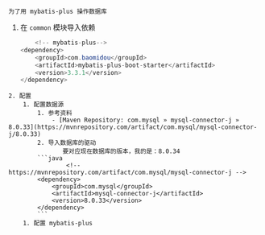 	为了用	mybatis-plus 操作数据库
1. 在 `common` 模块导入依赖
	```java
		<!-- mybatis-plus-->  
	<dependency>  
		<groupId>com.baomidou</groupId>  
		<artifactId>mybatis-plus-boot-starter</artifactId>  
		<version>3.3.1</version>  
	</dependency>
```
2. 配置
	1. 配置数据源
		1. 参考资料
			- [Maven Repository: com.mysql » mysql-connector-j » 8.0.33](https://mvnrepository.com/artifact/com.mysql/mysql-connector-j/8.0.33)
		2. 导入数据库的驱动
			   要对应现在数据库的版本，我的是：8.0.34
		```java
				<!-- https://mvnrepository.com/artifact/com.mysql/mysql-connector-j -->
		<dependency>
		    <groupId>com.mysql</groupId>
		    <artifactId>mysql-connector-j</artifactId>
		    <version>8.0.33</version>
		</dependency>
		```
	1. 配置 mybatis-plus 